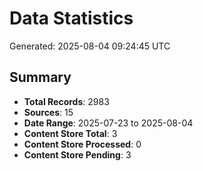 # Data Statistics

Generated: 2025-08-04 09:24:45 UTC

## Summary

- **Total Records**: 2983
- **Sources**: 15
- **Date Range**: 2025-07-23 to 2025-08-04
- **Content Store Total**: 3
- **Content Store Processed**: 0
- **Content Store Pending**: 3
